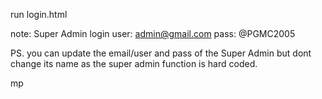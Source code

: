 run login.html

note: Super Admin login user: admin@gmail.com pass: @PGMC2005

PS. you can update the email/user and pass of the Super Admin but dont change its name as the super admin function is hard coded.

mp
